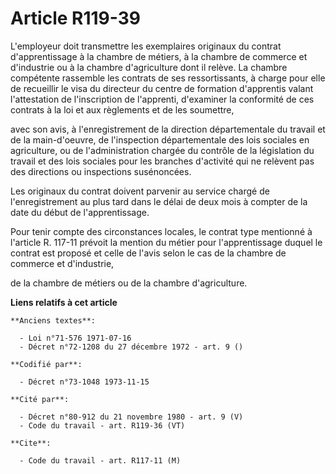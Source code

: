 # Article R119-39

L'employeur doit transmettre les exemplaires originaux du contrat d'apprentissage à la chambre de métiers, à la chambre de
commerce et d'industrie ou à la chambre d'agriculture dont il relève. La chambre compétente rassemble les contrats de ses
ressortissants, à charge pour elle de recueillir le visa du directeur du centre de formation d'apprentis valant l'attestation
de l'inscription de l'apprenti, d'examiner la conformité de ces contrats à la loi et aux règlements et de les soumettre,

avec son avis, à l'enregistrement de la direction départementale du travail et de la main-d'oeuvre, de l'inspection
départementale des lois sociales en agriculture, ou de l'administration chargée du contrôle de la législation du travail et
des lois sociales pour les branches d'activité qui ne relèvent pas des directions ou inspections susénoncées.

Les originaux du contrat doivent parvenir au service chargé de l'enregistrement au plus tard dans le délai de deux mois à
compter de la date du début de l'apprentissage.

Pour tenir compte des circonstances locales, le contrat type mentionné à l'article R. 117-11 prévoit la mention du métier
pour l'apprentissage duquel le contrat est proposé et celle de l'avis selon le cas de la chambre de commerce et d'industrie,

de la chambre de métiers ou de la chambre d'agriculture.

**Liens relatifs à cet article**

	**Anciens textes**:

	  - Loi n°71-576 1971-07-16
	  - Décret n°72-1208 du 27 décembre 1972 - art. 9 ()

	**Codifié par**:

	  - Décret n°73-1048 1973-11-15

	**Cité par**:

	  - Décret n°80-912 du 21 novembre 1980 - art. 9 (V)
	  - Code du travail - art. R119-36 (VT)

	**Cite**:

	  - Code du travail - art. R117-11 (M)
